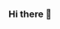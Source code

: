 ### Hi there 👋

<!--
Hi, I’m Ethan Ibanez
- I’m interested in Music, Volleyball, and Gaming
- I’m currently learning How to play volleyball better
- I'm originally from Mililani, Oahu
- I'm a SOPHOMORE in Computer Engineering
- I chose my major because Of a good potential for job opportunites in things that I find interest in
- A fun fact about me is:  I like anime
- What do I want to learn from EE 205?  How to program in a manner that can prepare me for industry work
- A book or movie I'd recommend is: The martian
-->
